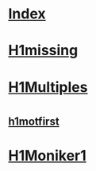 # [Index](index.md)
# [H1missing](headings/H1Missing.md)
# [H1Multiples](headings/H1Missingtest.md)
# 
## [h1motfirst](http://docs.microsoft.com/en-us)
# [H1Moniker1](headings/H1InMoniker.md)
